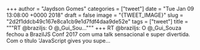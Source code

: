 
+++
author = "Jaydson Gomes"
categories = ["tweet"]
date = "Tue Jan 09 13:08:00 +0000 2018"
draft = false
image = "{TWEET_IMAGE}"
slug = "2d2f1ddcb49c167e8ca1cb9e1d7fdf4daa9de52e"
tags = ["tweet"]
title = """RT @braziljs: O @_Gui_Sou..."""
+++
RT @braziljs: O @_Gui_Souza fechou a BrazilJS Conf 2017 com uma talk sensacional e super divertida.
Com o título 'JavaScript gives you supe…
